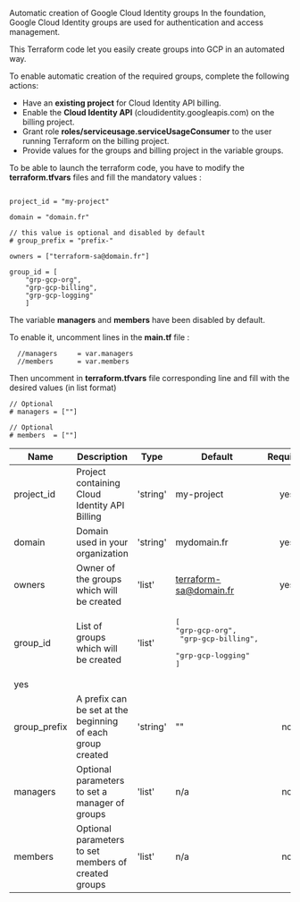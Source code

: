 Automatic creation of Google Cloud Identity groups
In the foundation, Google Cloud Identity groups are used for authentication and access management.

This Terraform code let you easily create groups into GCP in an automated way.

To enable automatic creation of the required groups, complete the following actions:

* Have an **existing project** for Cloud Identity API billing.
* Enable the **Cloud Identity API** (cloudidentity.googleapis.com) on the billing project.
* Grant role **roles/serviceusage.serviceUsageConsumer** to the user running Terraform on the billing project.
* Provide values for the groups and billing project in the variable groups.


To be able to launch the terraform code, you have to modify the **terraform.tfvars** files and fill the mandatory values : 

```hcl

project_id = "my-project"

domain = "domain.fr"

// this value is optional and disabled by default
# group_prefix = "prefix-"

owners = ["terraform-sa@domain.fr"]

group_id = [
    "grp-gcp-org",
    "grp-gcp-billing",
    "grp-gcp-logging"
    ]

```

The variable **managers** and **members** have been disabled by default. 

To enable it, uncomment lines in the **main.tf** file : 
```hcl
  //managers     = var.managers
  //members      = var.members
```

Then uncomment in **terraform.tfvars** file corresponding line and fill with the desired values (in list format)
```hcl
// Optional 
# managers = [""]

// Optional 
# members  = [""]

```



| Name | Description | Type | Default | Required |
|------|-------------|------|---------|:--------:|
|project_id|Project containing Cloud Identity API Billing|'string'|my-project|yes|
|domain|Domain used in your organization|'string'|mydomain.fr|yes|
|owners|Owner of the groups which will be created|'list'|terraform-sa@domain.fr|yes|
|group_id|List of groups which will be created|'list'|<pre>[<br>"grp-gcp-org",<br> "grp-gcp-billing",<br> "grp-gcp-logging"<br>]</pre>
|yes|
|group_prefix|A prefix can be set at the beginning of each group created|'string'|""|no|
|managers|Optional parameters to set a manager of groups|'list'|n/a|no|
|members|Optional parameters to set members of created groups|'list'|n/a|no|